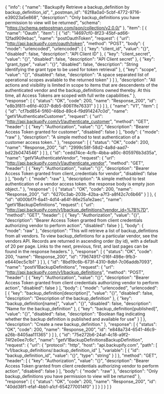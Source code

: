 {
  "info": {
    "name": "Backupify Retrieve a backup_definition by backup_definition_id",
    "_postman_id": "62f8a0a0-5cbf-4772-9716-e39023a5e868",
    "description": "Only backup_definitions you have permission to view will be returned",
    "schema": "https://schema.getpostman.com/json/collection/v2.0.0/"
  },
  "item": [
    {
      "name": "Oauth",
      "item": [
        {
          "id": "14697cf0-8f23-45bf-ad66-12fad909ebac",
          "name": "postOauthToken",
          "request": {
            "url": "http://api.backupify.com/oauth/token",
            "method": "POST",
            "body": {
              "mode": "urlencoded",
              "urlencoded": [
                {
                  "key": "client_id",
                  "value": "{}",
                  "disabled": false,
                  "description": "API Client ID"
                },
                {
                  "key": "client_secret",
                  "value": "{}",
                  "disabled": false,
                  "description": "API Client secret"
                },
                {
                  "key": "grant_type",
                  "value": "{}",
                  "disabled": false,
                  "description": "String identifying the grant type to be used for token retrieval"
                },
                {
                  "key": "scope",
                  "value": "{}",
                  "disabled": false,
                  "description": "A space separated list of operational scopes available to the returned token"
                }
              ]
            },
            "description": "All actions and visibility is limited in scope to items that are descendents of the authenticated vendor and the backup_definitions owned thereby. At this time, all Access Tokens are scoped with full write capabilities."
          },
          "response": [
            {
              "status": "OK",
              "code": 200,
              "name": "Response_200",
              "id": "e8b3f811-e6fd-4037-8db5-80611fe76331"
            }
          ]
        }
      ]
    },
    {
      "name": "V1",
      "item": [
        {
          "id": "cf7bd854-5f60-46bd-89c4-f9d914247c0d",
          "name": "getV1AuthenticateCustomer",
          "request": {
            "url": "http://api.backupify.com/v1/authenticate_customer",
            "method": "GET",
            "header": [
              {
                "key": "Authorization",
                "value": "{}",
                "description": "Bearer Access Token granted for customer",
                "disabled": false
              }
            ],
            "body": {
              "mode": "raw"
            },
            "description": "A simple method to test authentication of a customer access token.."
          },
          "response": [
            {
              "status": "OK",
              "code": 200,
              "name": "Response_200",
              "id": "2999c58f-58d2-4a8d-aad7-bd22b0474546"
            }
          ]
        },
        {
          "id": "cedd74ce-4cfb-4bba-a80c-805976b3d35a",
          "name": "getV1AuthenticateVendor",
          "request": {
            "url": "http://api.backupify.com/v1/authenticate_vendor",
            "method": "GET",
            "header": [
              {
                "key": "Authorization",
                "value": "{}",
                "description": "Bearer Access Token granted from client_credentials for vendor",
                "disabled": false
              }
            ],
            "body": {
              "mode": "raw"
            },
            "description": "A simple method to test authentication of a vendor access token. the response body is empty json object.."
          },
          "response": [
            {
              "status": "OK",
              "code": 200,
              "name": "Response_200",
              "id": "6270c3ab-203b-42ba-a7f3-a8f42c7c6b66"
            }
          ]
        },
        {
          "id": "d000bf7f-6a41-4d14-a64f-86e25a1e2aec",
          "name": "getV1BackupDefinitions",
          "request": {
            "url": "http://api.backupify.com/v1/backup_definitions?vendor_id=%7B%7D",
            "method": "GET",
            "header": [
              {
                "key": "Authorization",
                "value": "{}",
                "description": "Bearer Access Token granted from client credentials authorizing vendor to perform action",
                "disabled": false
              }
            ],
            "body": {
              "mode": "raw"
            },
            "description": "This will retrieve a list of backup_defintions from all vendors. To view backup_defintions for a particular vendor, see the vendors API. Records are returned in ascending order (by id), with a default of 20 per page. Links to the next, previous, first, and last pages can be found in the response headers."
          },
          "response": [
            {
              "status": "OK",
              "code": 200,
              "name": "Response_200",
              "id": "79674917-016f-498e-9fb3-e6440ec5c1b1"
            }
          ]
        },
        {
          "id": "8bd19c6b-673f-4310-8dbf-7c06addb7093",
          "name": "postV1BackupDefinitions",
          "request": {
            "url": "http://api.backupify.com/v1/backup_definitions",
            "method": "POST",
            "header": [
              {
                "key": "Authorization",
                "value": "{}",
                "description": "Bearer Access Token granted from client credentials authorizing vendor to perform action",
                "disabled": false
              }
            ],
            "body": {
              "mode": "urlencoded",
              "urlencoded": [
                {
                  "key": "backup_definition[description]",
                  "value": "{}",
                  "disabled": false,
                  "description": "Description of the backup_definition"
                },
                {
                  "key": "backup_definition[name]",
                  "value": "{}",
                  "disabled": false,
                  "description": "Name for the backup_definition"
                },
                {
                  "key": "backup_definition[published]",
                  "value": "{}",
                  "disabled": false,
                  "description": "Boolean flag indicating whether the backup definition is published and available for use"
                }
              ]
            },
            "description": "Create a new backup_definition."
          },
          "response": [
            {
              "status": "OK",
              "code": 200,
              "name": "Response_200",
              "id": "e848a734-6541-46c9-a26b-8405aa111365"
            }
          ]
        },
        {
          "id": "75e272b6-24af-4c18-a9f2-74f2e0ee7c6c",
          "name": "getV1BackupDefinitionsBackupDefinition",
          "request": {
            "url": {
              "protocol": "http",
              "host": "api.backupify.com",
              "path": [
                "v1/backup_definitions/:backup_definition_id"
              ],
              "variable": [
                {
                  "id": "backup_definition_id",
                  "value": "{}",
                  "type": "string"
                }
              ]
            },
            "method": "GET",
            "header": [
              {
                "key": "Authorization",
                "value": "{}",
                "description": "Bearer Access Token granted from client credentials authorizing vendor to perform action",
                "disabled": false
              }
            ],
            "body": {
              "mode": "raw"
            },
            "description": "Only backup_definitions you have permission to view will be returned"
          },
          "response": [
            {
              "status": "OK",
              "code": 200,
              "name": "Response_200",
              "id": "40dd38f1-efaf-4bb1-a1cf-6542770014f0"
            }
          ]
        }
      ]
    }
  ]
}